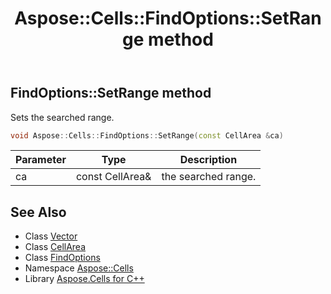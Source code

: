 ﻿---
title: Aspose::Cells::FindOptions::SetRange method
linktitle: SetRange
second_title: Aspose.Cells for C++ API Reference
description: 'Aspose::Cells::FindOptions::SetRange method. Sets the searched range in C++.'
type: docs
weight: 1100
url: /cpp/aspose.cells/findoptions/setrange/
---
## FindOptions::SetRange method


Sets the searched range.

```cpp
void Aspose::Cells::FindOptions::SetRange(const CellArea &ca)
```


| Parameter | Type | Description |
| --- | --- | --- |
| ca | const CellArea\& | the searched range. |

## See Also

* Class [Vector](../../vector/)
* Class [CellArea](../../cellarea/)
* Class [FindOptions](../)
* Namespace [Aspose::Cells](../../)
* Library [Aspose.Cells for C++](../../../)

